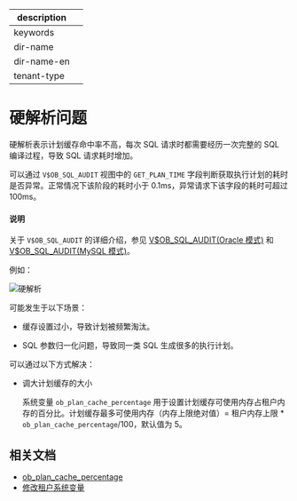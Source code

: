 |description||
|---|---|
|keywords||
|dir-name||
|dir-name-en||
|tenant-type||

# 硬解析问题

硬解析表示计划缓存命中率不高，每次 SQL 请求时都需要经历一次完整的 SQL 编译过程，导致 SQL 请求耗时增加。

可以通过 `V$OB_SQL_AUDIT` 视图中的 `GET_PLAN_TIME` 字段判断获取执行计划的耗时是否异常。正常情况下该阶段的耗时小于 0.1ms，异常请求下该字段的耗时可超过 100ms。

<main id="notice" type='explain'>
    <h4>说明</h4>
    <p>关于 <code>V$OB_SQL_AUDIT</code> 的详细介绍，参见 <a href="../../../../700.reference/700.system-views/500.system-view-of-oracle-mode/300.performance-view-of-oracle-mode/3000.gv-sql_audit-of-oracle-mode.md">V$OB_SQL_AUDIT(Oracle 模式)</a> 和 <a href="../../../../700.reference/700.system-views/400.system-view-of-mysql-mode/300.performance-view-of-mysql-mode/2200.gv-sql_audit-of-mysql-mode.md">V$OB_SQL_AUDIT(MySQL 模式)</a>。</p>
</main>

例如：

![硬解析](https://obbusiness-private.oss-cn-shanghai.aliyuncs.com/doc/img/observer/410-easy/tuning-hardparsing.jpg)

可能发生于以下场景：

* 缓存设置过小，导致计划被频繁淘汰。

* SQL 参数归一化问题，导致同一类 SQL 生成很多的执行计划。

可以通过以下方式解决：

* 调大计划缓存的大小

   系统变量 `ob_plan_cache_percentage` 用于设置计划缓存可使用内存占租户内存的百分比。计划缓存最多可使用内存（内存上限绝对值）= 租户内存上限 * `ob_plan_cache_percentage`/100，默认值为 5。

## 相关文档

* [ob_plan_cache_percentage](../../../../700.reference/800.configuration-items-and-system-variables/200.system-variable/300.global-system-variable/8600.ob_plan_cache_percentage-global.md)
* [修改租户系统变量](../../../200.tenant-management/600.common-tenant-operations/700.modify-system-variables-of-tenant.md)
